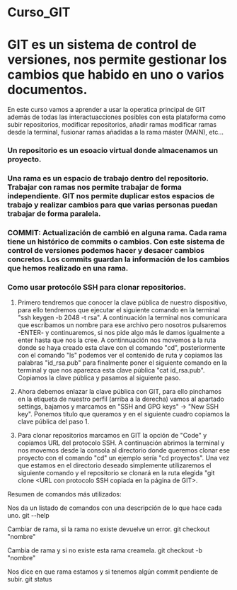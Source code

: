 # Curso_GIT

# GIT es un sistema de control de versiones, nos permite gestionar los cambios que habido en uno o varios documentos.

En este curso vamos a aprender a usar la operatica principal de GIT además de todas las interactuacciones posibles con esta plataforma como subir repositorios, modificar repositorios, añadir ramas modificar ramas desde la terminal, fusionar ramas añadidas a la rama máster (MAIN), etc...

### Un repositorio es un esoacio virtual donde almacenamos un proyecto.

### Una rama es un espacio de trabajo dentro del repositorio. Trabajar con ramas nos permite trabajar de forma independiente. GIT nos permite duplicar estos espacios de trabajo y realizar cambios para que varias personas puedan trabajar de forma paralela.

### COMMIT: Actualización de cambió en alguna rama. Cada rama tiene un histórico de commits o cambios. Con este sistema de control de versiones podemos hacer y desacer cambios concretos. Los commits guardan la información de los cambios que hemos realizado en una rama.

### Como usar protocólo SSH para clonar repositorios.

1. Primero tendremos que conocer la clave pública de nuestro dispositivo, para ello tendremos que ejecutar el siguiente comando en la terminal "ssh keygen -b 2048 -t rsa". A continuación la terminal nos comunicara que escribamos un nombre para ese archivo pero nosotros pulsaremos -ENTER- y continuaremos, si nos pide algo más le damos igualmente a enter hasta que nos la cree. A continnuación nos movemos a la ruta donde se haya creado esta clave con el comando "cd", posteriormente con el comando "ls" podemos ver el contenido de ruta y copiamos las palabras "id_rsa.pub" para finalmente poner el siguiente comando en la terminal y que nos aparezca esta clave pública "cat id_rsa.pub". Copiamos la clave pública y pasamos al siguiente paso.

2. Ahora debemos enlazar la clave pública con GIT, para ello pinchamos en la etiqueta de nuestro perfil (arriba a la derecha) vamos al apartado settings, bajamos y marcamos en "SSH and GPG keys" -> "New SSH key". Ponemos título que queramos y en el siguiente cuadro copiamos la clave pública del paso 1.

3. Para clonar repositorios marcamos en GIT la opción de "Code" y copiamos URL del protocolo SSH. A continuación abrimos la terminal y nos movemos desde la consola al directorio donde queremos clonar ese proyecto con el comando "cd" un ejemplo sería "cd proyectos". Una vez que estamos en el directorio deseado simplemente utilizaremos el siguiente comando y el repositorio se clonará en la ruta elegida "git clone <URL con protocolo SSH copiada en la página de GIT>.

Resumen de comandos más utilizados:

Nos da un listado de comandos con una descripción de lo que hace cada uno.
git --help

Cambiar de rama, si la rama no existe devuelve un error.
git checkout "nombre"

Cambia de rama y si no existe esta rama creamela.
git checkout -b "nombre"

Nos dice en que rama estamos y si tenemos algún commit pendiente de subir.
git status